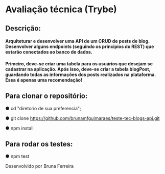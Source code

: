 # Avaliação técnica (Trybe)

## Descrição:

#### Arquiteturar e desenvolver uma API de um CRUD de posts de blog. Desenvolver alguns endpoints (seguindo os principios do REST) que estarão conectados ao banco de dados.
#### Primeiro, deve-se criar uma tabela para os usuários que desejam se cadastrar na aplicação. Após isso, deve-se criar a tabela blogPost, guardando todas as informações dos posts realizados na plataforma. Essa é apenas uma recomendação!

## Para clonar o repositório:
● cd "diretorio de sua preferencia";

● git clone https://github.com/brunamfguimaraes/teste-tec-blogs-api.git

● npm install


## Para rodar os testes:
● npm test


Desenvolvido por Bruna Ferreira